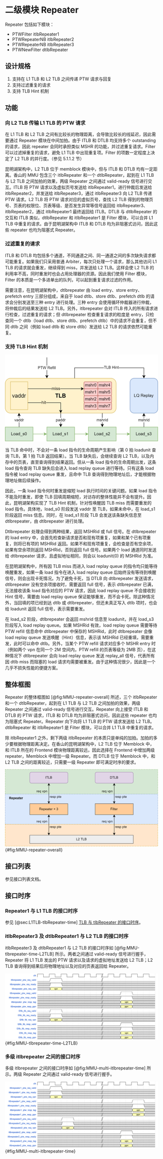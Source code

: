 # 二级模块 Repeater

Repeater 包括如下模块：

* PTWFilter itlbRepeater1
* PTWRepeaterNB itlbRepeater2
* PTWRepeaterNB itlbRepeater3
* PTWNewFilter dtlbRepeater

## 设计规格

1. 支持在 L1 TLB 和 L2 TLB 之间传递 PTW 请求与回复
2. 支持过滤重复的请求
3. 支持 TLB Hint 机制

## 功能

### 向 L2 TLB 传输 L1 TLB 的 PTW 请求

在 L1 TLB 和 L2 TLB 之间有比较长的物理距离，会导致比较长的线延迟，因此需要通过 Repeater 模块在中间加拍。由于 ITLB 和 DTLB 均支持多个 outstanding 的请求，因此 repeater 会同时承担类似 MSHR 的功能，并过滤重复请求。Filter 可以过滤掉重复的请求，避免 L1 TLB 中出现重复项。Filter 的项数一定程度上决定了 L2 TLB 的并行度。（参见 5.1.1.2 节）

昆明湖架构中，L2 TLB 位于 memblock 模块中，但与 ITLB 和 DTLB 均有一定距离。香山的 MMU 包含三个 itlbRepeater 和一个 dtlbRepeater，起到在 L1 TLB 与 L2 TLB 之间加拍的效果，两级 Repeater 之间通过 valid-ready 信号进行交互。ITLB 将 PTW 请求以及虚拟页号发送给 itlbRepeater1，进行仲裁后发送给 itlbRepeater2，并发送给 itlbRepeater3，通过 itlbRepeater3 向 L2 TLB 传递 PTW 请求。L2 TLB 将 PTW 请求对应的虚拟页号，查找 L2 TLB 得到的物理页号、页表的权限位、页表等级、是否发生异常等信号返回给 itlbRepeater3、itlbRepeater2，通过 itlbRepeater1 最终返回给 ITLB。DTLB 与 dtlbRepeater 的交互和 ITLB 类似，dtlbRepeater 和 itlbRepeater1 是 Filter 模块，可以合并 L1 TLB 中重复的请求。由于昆明湖架构中 ITLB 和 DTLB 均为非阻塞式访问，因此这些 repeater 也均为阻塞式 Repeater。

### 过滤重复的请求

ITLB 和 DTLB 均包括多个通道，不同通道之间、同一通道之间的多次缺失请求都可能重复。如果我们只采用普通 Arbiter，每次只处理一个请求，那么其他访问 L1 TLB 的请求就会重发，继续得到 miss，并发送给 L2 TLB。这样会使 L2 TLB 的利用率不高，同时重发时也会占用处理器的资源。因此我们使用 Filter 模块，Filter 的本质是一个多进单出的队列，可以起到重复请求过滤的作用。

需要注意，在昆明湖架构中，dtlbrepeater 由 load entry、store entry、prefetch entry 三部分组成，来自于 load dtlb、store dtlb、prefetch dtlb 的请求会分别发送至三种 entry 进行处理。三种 entry 会使用循环仲裁器进行仲裁，将仲裁后的结果发送给 L2 TLB。另外，itlbrepeater 会对 ITLB 传入的所有请求进行检查，过滤重复的请求；但 dtlbrepeater 检查重复请求的粒度是 entry，只检查同一个 dtlb（load dtlb、store dtlb、prefetch dtlb）中的请求不会重复，但不同 dtlb 之间（例如 load dtlb 和 store dtlb）发送给 L2 TLB 的请求依然可能重复。

### 支持 TLB Hint 机制

![TLB Hint 示意图](./figure/image28.png)

当 TLB 命中时，不会对一条 load 指令的生命周期产生影响（第 0 拍 loadunit 查询 TLB，第 1 拍 TLB 返回结果）。当 TLB 缺失后，会继续查询 L2 TLB，以及内存中的页表，直至查询得到结果返回。但从一条 load 指令的生命周期出发，这条 load 指令查询 TLB 缺失后会进入 load replay queue 进行等待。只有这条 load 指令被 load replay queue 重发，且命中 TLB 查询得到物理地址后，才能根据物理地址做后续操作。

因此，一条 load 指令何时重发是缩短 load 执行时间的关键问题。如果 load 指令不能及时重发，即使 TLB 回填周期缩短，对访存的整体性能并不会有提升。因此，昆明湖架构实现了 TLB Hint 机制，针对性唤醒因 TLB miss 而需要重发的 load 指令。具体地，load_s0 阶段发送 vaddr 至 TLB，如果未命中，在 load_s1 阶段返回 miss 信息。同时，在 load_s1 阶段 TLB 会发送该条缺失信息至 dtlbrepeater，由 dtlbrepeater 进行处理。

Dtlbrepeater 处理会得到两种结果，返回 MSHRid 或 full 信号。在 dtlbrepeater 的 load entry 中，会首先检查新请求是否和现有项重复，如果和某个已有项重复，则将已有项的 MSHRid 返回。如果不和现有项重复，会检查是否有空余项，如果有空余项则返回 MSHRid，否则返回 full 信号。如果两个 load 通道同时发送给 dtlbrepeater 请求，且虚拟地址相同，则会以 loadunit(0) 的 MSHRid 为准。

在昆明湖架构中，所有因 TLB miss 而进入 load replay queue 的指令均只能等待唤醒重发，如果一条 load 指令在进入 load replay queue 后始终没有等待到唤醒信号，则会出现卡死情况。为了避免卡死，当 DTLB 向 dtlbrepeater 发送请求，dtlbrepeater 没有空余项接收时，需要返回 full 信号，表示 dtlbrepeater 已满，无法接收该条 load 指令对应的 PTW 请求，因此 load replay queue 不会接收到 Hint 信号，需要由 load replay queue 保证能够重发，而不会卡死。除这种情况外，当回填的项已经到达 dtlb 或 dtlbrepeater，但还未真正写入 dtlb 项时，也会给 loadunit 返回 full 信号，表示需要重发。

在 load_s2 阶段，dtlbrepeater 会返回 mshrid 信息至 loadunit，并在 load_s3 阶段写入 load replay queue。如果 MSHRid 有效，load replay queue 需要等待 PTW refill 信息命中 dtlbrepeater 中保存的 MSHRid，此时 dtlbrepeater 会像 load replay queue 发送唤醒（Hint）信息，表示该 MSHRid 已经重填，需要重发，此时可以命中 dtlb。另外，当某个 PTW refill 请求对应多个 MSHR entry 时（例如两个 vpn 在同一个 2M 空间内，PTW refill 的页表等级为 2MB 页），在这种情况下 dtlbrepeater 会向 load replay queue 发送 replay_all 信号，代表所有因 dtlb miss 而阻塞的 load 请求均需要被重发。由于这种情况很少，因此是一个几乎不损失性能的便捷方案。

## 整体框图

Repeater 的整体框图如 [@fig:MMU-repeater-overall] 所述，三个 itlbRepeater 和一个 dtlbRepeater，起到在 L1 TLB 与 L2 TLB 之间加拍的效果，两级 Repeater 之间通过 valid-ready 信号进行交互。Repeater 向上接受 ITLB 和 DTLB 的 PTW 请求，ITLB 和 DTLB 均为非阻塞式访问，因此这些 repeater 也均为阻塞式 Repeater。Repeater 向下向将 L1 TLB 的 PTW 请求发送给 L2 TLB。dtlbRepeater 和 itlbRepeater1 是 Filter 模块，可以合并 L1 TLB 中重复的请求。

除 itlbRepeater1 之外，剩下两级 itlbRepeater 的本质只是单纯的加拍。加拍的多少要根据物理距离决定。在香山的昆明湖架构中，L2 TLB 位于 Memblock 中，和 ITLB 所在的 Frontend 模块物理距离较远，因此选择在 Frontend 中增加两级 repeater，Memblock 中增加一级 Repeater。而 DTLB 位于 Memblock 中，和 L2 TLB 之间的距离较近，只需要一级 Repeater 即可满足时序的要求。

![Repeater 模块整体框图](./figure/image29.png){#fig:MMU-repeater-overall}

## 接口列表

参见接口列表文档。

## 接口时序

### Repeater1 与 L1 TLB 的接口时序

参见 [@sec:L1TLB-tlbRepeater-time] [TLB 与 tlbRepeater 的接口时序](./L1TLB.md#sec:L1TLB-tlbRepeater-time)。

### itlbRepeater3 及 dtlbRepeater1 与 L2 TLB 的接口时序

itlbRepeater3 及 dtlbRepeater1 与 L2 TLB 的接口时序如 [@fig:MMU-tlbrepeater-time-L2TLB] 所示。两者之间通过 valid-ready 信号进行握手，Repeater 将 L1 TLB 发出的 PTW 请求以及请求的虚拟地址发送给 L2 TLB；L2 TLB 查询得到结果后将物理地址以及对应的页表返回给 Repeater。

![itlbRepeater3 及 dtlbRepeater1 与 L2 TLB 的接口时序](./figure/image31.svg){#fig:MMU-tlbrepeater-time-L2TLB}

### 多级 itlbrepeater 之间的接口时序

多级 itlbrepeater 之间的接口时序如 [@fig:MMU-multi-itlbrepeater-time] 所示。两级 Repeater 之间通过 valid-ready 信号进行握手。

![多级 itlbrepeater 之间的接口时序](./figure/image33.svg){#fig:MMU-multi-itlbrepeater-time}

